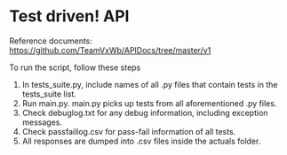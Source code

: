 # Test driven! API

Reference documents: https://github.com/TeamVxWb/APIDocs/tree/master/v1

To run the script, follow these steps

1.  In tests_suite.py, include names of all .py files that contain tests in the tests_suite list.
2. Run main.py.  main.py picks up tests from all aforementioned .py files.
3. Check debuglog.txt for any debug information, including exception messages.
4. Check passfaillog.csv for pass-fail information of all tests.
5. All responses are dumped into .csv files inside the actuals folder.
